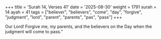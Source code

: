 +++
title = 'Surah 14, Verses 41'
date = '2025-08-30'
weight = 1791
surah = 14
ayah = 41
tags = ["believer", "believers", "come", "day", "forgive", "judgment", "lord", "parent", "parents", "pas", "pass"]
+++

Our Lord! Forgive me, my parents, and the believers on the Day when the judgment will come to pass.”